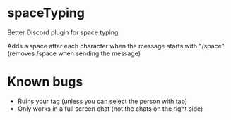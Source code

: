 # spaceTyping
Better Discord plugin for space typing

Adds a space after each character when the message starts with "/space" (removes /space when sending the message)

# Known bugs

- Ruins your tag (unless you can select the person with tab)
- Only works in a full screen chat (not the chats on the right side)

